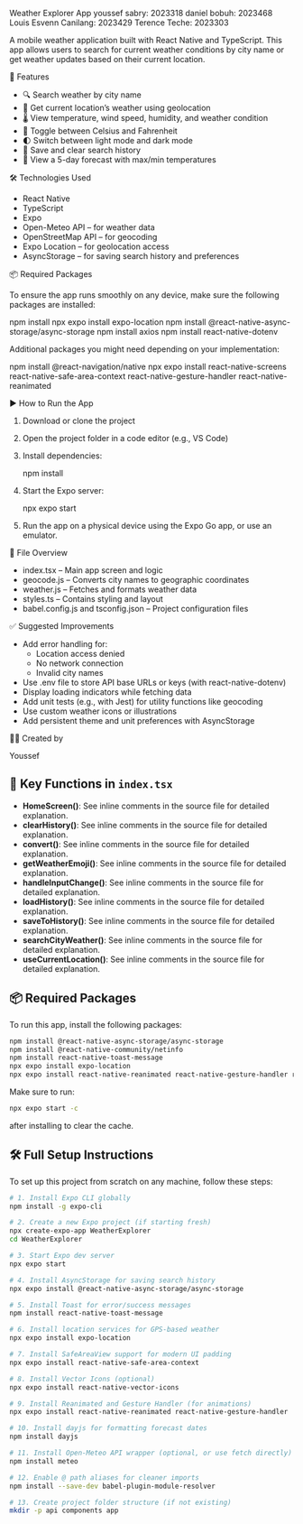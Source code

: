 Weather Explorer App
youssef sabry: 2023318
daniel bobuh: 2023468
Louis Esvenn Canilang: 2023429
Terence Teche: 2023303

A mobile weather application built with React Native and TypeScript. This app allows users to search for current weather conditions by city name or get weather updates based on their current location.

🌟 Features

- 🔍 Search weather by city name
- 📍 Get current location’s weather using geolocation
- 🌡 View temperature, wind speed, humidity, and weather condition
- 🔄 Toggle between Celsius and Fahrenheit
- 🌓 Switch between light mode and dark mode
- 💾 Save and clear search history
- 📅 View a 5-day forecast with max/min temperatures

🛠 Technologies Used

- React Native
- TypeScript
- Expo
- Open-Meteo API – for weather data
- OpenStreetMap API – for geocoding
- Expo Location – for geolocation access
- AsyncStorage – for saving search history and preferences

📦 Required Packages

To ensure the app runs smoothly on any device, make sure the following packages are installed:

npm install
npx expo install expo-location
npm install @react-native-async-storage/async-storage
npm install axios
npm install react-native-dotenv

Additional packages you might need depending on your implementation:

npm install @react-navigation/native
npx expo install react-native-screens react-native-safe-area-context react-native-gesture-handler react-native-reanimated

▶️ How to Run the App

1. Download or clone the project
2. Open the project folder in a code editor (e.g., VS Code)
3. Install dependencies:

   npm install

4. Start the Expo server:

   npx expo start

5. Run the app on a physical device using the Expo Go app, or use an emulator.

📁 File Overview

- index.tsx – Main app screen and logic
- geocode.js – Converts city names to geographic coordinates
- weather.js – Fetches and formats weather data
- styles.ts – Contains styling and layout
- babel.config.js and tsconfig.json – Project configuration files

✅ Suggested Improvements

- Add error handling for:
  - Location access denied
  - No network connection
  - Invalid city names
- Use .env file to store API base URLs or keys (with react-native-dotenv)
- Display loading indicators while fetching data
- Add unit tests (e.g., with Jest) for utility functions like geocoding
- Use custom weather icons or illustrations
- Add persistent theme and unit preferences with AsyncStorage

👨‍💻 Created by

Youssef

## 🔧 Key Functions in `index.tsx`

- **HomeScreen()**: See inline comments in the source file for detailed explanation.
- **clearHistory()**: See inline comments in the source file for detailed explanation.
- **convert()**: See inline comments in the source file for detailed explanation.
- **getWeatherEmoji()**: See inline comments in the source file for detailed explanation.
- **handleInputChange()**: See inline comments in the source file for detailed explanation.
- **loadHistory()**: See inline comments in the source file for detailed explanation.
- **saveToHistory()**: See inline comments in the source file for detailed explanation.
- **searchCityWeather()**: See inline comments in the source file for detailed explanation.
- **useCurrentLocation()**: See inline comments in the source file for detailed explanation.

## 📦 Required Packages

To run this app, install the following packages:

```bash
npm install @react-native-async-storage/async-storage
npm install @react-native-community/netinfo
npm install react-native-toast-message
npx expo install expo-location
npx expo install react-native-reanimated react-native-gesture-handler react-native-safe-area-context react-native-screens
```

Make sure to run:

```bash
npx expo start -c
```

after installing to clear the cache.

## 🛠️ Full Setup Instructions

To set up this project from scratch on any machine, follow these steps:

```bash
# 1. Install Expo CLI globally
npm install -g expo-cli

# 2. Create a new Expo project (if starting fresh)
npx create-expo-app WeatherExplorer
cd WeatherExplorer

# 3. Start Expo dev server
npx expo start

# 4. Install AsyncStorage for saving search history
npx expo install @react-native-async-storage/async-storage

# 5. Install Toast for error/success messages
npm install react-native-toast-message

# 6. Install location services for GPS-based weather
npx expo install expo-location

# 7. Install SafeAreaView support for modern UI padding
npx expo install react-native-safe-area-context

# 8. Install Vector Icons (optional)
npx expo install react-native-vector-icons

# 9. Install Reanimated and Gesture Handler (for animations)
npx expo install react-native-reanimated react-native-gesture-handler

# 10. Install dayjs for formatting forecast dates
npm install dayjs

# 11. Install Open-Meteo API wrapper (optional, or use fetch directly)
npm install meteo

# 12. Enable @ path aliases for cleaner imports
npm install --save-dev babel-plugin-module-resolver

# 13. Create project folder structure (if not existing)
mkdir -p api components app
```
